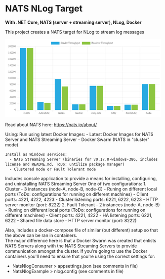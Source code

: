# NATS NLog Target
**With .NET Core, NATS (server + streaming server), NLog, Docker**

This project creates a NATS target for NLog to stream log messages 

![Image of NATS Brokered Throughput](https://github.com/hughknaus/nats-nlog-example/blob/master/NATS_Brokered_Throughput.png)

Read about NATS here: https://nats.io/about/

Using:
	Run using latest Docker Images:
	  - Latest Docker Images for NATS Server and NATS Streaming Server
	  - Docker Swarm (NATS in "cluster" mode)

	Install as Windows services:
	  - NATS Streaming Server (binaries for v0.17.0-windows-386, includes license and README.md, ToDo: untilize package manager)
	  - Clustered mode or Fault Tolerant mode

Includes console application to provide a means for installing, configuring, and uninstalling NATS Streaming Server
	One of two configurations:
	  1. Cluster
		- 3 instances (node-A, node-B, node-C)
		- Runing on different local ports (ToDo: configurations for running on different machines)
			- Client ports: 4221, 4222, 4223
			- Cluster listening ports: 6221, 6222, 6223
		- HTTP server monitor (port: 8222)
	  2. Fault Tolerant
		- 2 instances (node-A, node-B)
		- Runing on different local ports (ToDo: configurations for running on different machines)
			- Client ports: 4221, 4222
			- HA listening ports: 6221, 6222
			- Shared file data store
		- HTTP server monitor (port: 8222)

Also, includes a docker-compose file of similar (but different) setup so that the above can be ran in containers.  
The major difference here is that a Docker Swarm was created that enlists NATS Servers along with the NATS Streaming Servers to provide communication amongst the cluster.
If you're going to use the Docker containers you'll need to ensure that you're using the correct settings for:
  - NatsNlogConsumer > appsettings.json (see comments in file)
  - NatsNlogExample > nlog.config (see comments in file)